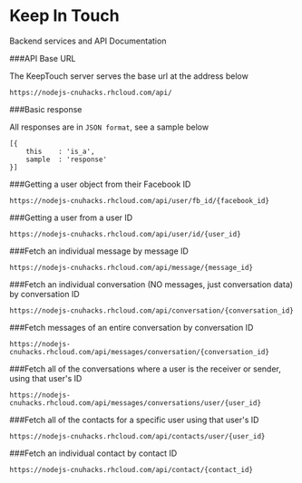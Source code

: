 Keep In Touch
=============

Backend services and API Documentation

###API Base URL

The KeepTouch server serves the base url at the address below

```
https://nodejs-cnuhacks.rhcloud.com/api/
```

###Basic response

All responses are in `JSON format`, see a sample below

```
[{
	this 	: 'is_a',
	sample 	: 'response'
}]
```

###Getting a user object from their Facebook ID

```
https://nodejs-cnuhacks.rhcloud.com/api/user/fb_id/{facebook_id}
```

###Getting a user from a user ID

```
https://nodejs-cnuhacks.rhcloud.com/api/user/id/{user_id}
```

###Fetch an individual message by message ID

```
https://nodejs-cnuhacks.rhcloud.com/api/message/{message_id}
```

###Fetch an individual conversation (NO messages, just conversation data) by conversation ID

```
https://nodejs-cnuhacks.rhcloud.com/api/conversation/{conversation_id}
```

###Fetch messages of an entire conversation by conversation ID

```
https://nodejs-cnuhacks.rhcloud.com/api/messages/conversation/{conversation_id}
```

###Fetch all of the conversations where a user is the receiver or sender, using that user's ID

```
https://nodejs-cnuhacks.rhcloud.com/api/messages/conversations/user/{user_id}
```

###Fetch all of the contacts for a specific user using that user's ID

```
https://nodejs-cnuhacks.rhcloud.com/api/contacts/user/{user_id}
```

###Fetch an individual contact by contact ID

```
https://nodejs-cnuhacks.rhcloud.com/api/contact/{contact_id}
```